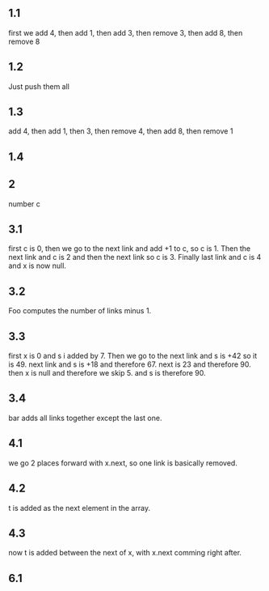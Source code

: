 ## 1.1
first we add 4, then add 1, then add 3, then remove 3, then add 8, then remove 8
## 1.2
Just push them all

## 1.3
add 4, then add 1, then 3, then remove 4, then add 8, then remove 1

## 1.4


## 2
number c

## 3.1
first c is 0, then we go to the next link and add +1 to c, so c is 1. Then the next link and c is 2 and then the next link so c is 3. Finally last link and c is 4 and x is now null.

## 3.2
Foo computes the number of links minus 1.


## 3.3
first x is 0 and s i added by 7. Then we go to the next link and s is +42 so it is 49. next link and s is +18 and therefore 67. next is 23 and therefore 90. then x is null and therefore we skip 5. and s is therefore 90.

## 3.4
bar adds all links together except the last one.


## 4.1
we go 2 places forward with x.next, so one link is basically removed.


## 4.2
t is added as the next element in the array.

## 4.3
now t is added between the next of x, with x.next comming right after.


## 6.1






